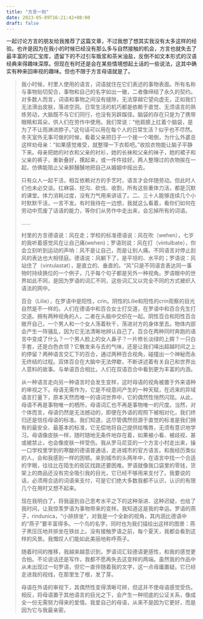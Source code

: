 ```yaml
---
title: "方言一则"
date: 2023-05-09T16:21:42+08:00
draft: false
---
```

一起讨论方言的朋友给我推荐了这篇文章，不过我想了想其实我没有太多这样的经验。也许是因为在我小的时候已经没有那么多与自然接触的机会，方言也就失去了最丰富的词汇宝库，遗留下的不过引车贩浆和茶米油盐，反倒不如文本形式的汉语经典来得趣味深厚。但现在有时还是会在某些情境想起土话的一些说法，这其中确实有种来回审视的趣味。但也不限于方言母语就是了。


>我小时候，村里人使用的语言，词语就住在它们表述的事物表面。所有名称与事物贴切契合，事物和自己的名字如出一辙，二者像缔结了永久的契约。对多数人而言，词语和事物之间没有缝隙，无法穿越它望向虚无，正如我们无法滑出皮肤，落进空洞。日常生活的机巧都是依赖于直觉、无须语言的熟练劳动，大脑既不与它们同行，也没有另辟蹊径。脑袋的存在只是为了携带眼睛和耳朵，供人们在劳作中使用。我们常说：“他肩膀上扛着个脑袋，是为了不让雨淋进脖子。”这句话可以用在每个人的日常生活？似乎也不尽然。冬天室外无事可做的时候，看着父亲把日子一个接一个喝倒，为什么外婆总这样劝母亲：“如果感觉难受，就整理一下衣柜吧。”收拾衣物能让脑子平静下来。母亲把她的衬衣和父亲的衬衫，她的长袜和父亲的袜子，她的裙子和父亲的裤子，重新叠好，摞起来，或一件件挂好。两人整理过的衣物挨在一起，仿佛能阻止父亲醉醺醺地把自己从婚姻中摇出去。
>
>只有众人一起干活，相互依赖对方的手艺时，语言才会伴随劳动。但此时人们也未必交谈。扛麻袋、挖沟、砍伐、收割，所有这些重体力活，都是沉默的课堂。体力消耗过度，没有力气用来讲话了。二、三十人能够连续几个小时默默干活，一言不发。有时我待在一边想，我就这么看着，看你们如何在劳动中荒废了话语的能力，等你们从劳作中走出来，会忘掉所有的词语。
>
>……
>
>村里的方言德语说：风在走；学校的标准德语说：风在吹（wehen），七岁的我听着感觉风在让自己痛(wehen)；罗语则说：风在打（vintulbate），你会立刻听到运动的声响：风不是让自己，而是让别人痛。不同语言对停止刮风的表达也大相径庭。德语说：风躺下了，是平坦的、水平的；罗语说：风站住了（vintulastat），是直立的、垂直的。“风”只是不同语言表达同一事物时持续换位的一个例子，几乎每个句子都是另外一种视角。罗语眼中的世界如此不同，是因为罗语的词汇不同，这些词汇又以完全不同的方式被织入语法的网中。
>
>百合（Lilie），在罗语中是阳性，crin。阴性的Lilie和阳性的crin观察的目光自然是不一样的。人们在德语中和百合女士打交道，在罗语中和百合先生打交道。拥有两种视角的人，二者在头脑中交织在一起。阴性百合和阳性百合敞开自己，一个男人和一个女人荡着秋千，荡进对方的身体里去。物体内部会产生一阵骚乱，因为它无法清晰地辨认自己了。百合在两种同时奔跑的语言中变成了什么？一个男人脸上的女人鼻子？一片修长淡绿的上腭？一只白手套，还是白色衣领？它散发来与去的气味，还是让我们嗅出超越时间之上的停留？两种语言交汇下的百合，通过两种百合视角，碰撞出一个神秘而永无终结的过程。双体百合在大脑中无法停歇，不断讲述着有关自己和世界出人意料的故事。与单语百合相比，人们在双语百合中看到更为丰富的内涵。
>
>从一种语言走向另一种语言时会发生变样，这时母语的视角被置于外来语种的审视之下。母语无需作为，它是不经意间产生的一种天赋，在迟来的异域语言打量下，原本天然而唯一的语词世界中，它的偶然性悄然闪现。从此，母语不再是事物唯一的栖所，母语词汇也不再是事物唯一的尺度。当然，对个体而言，母语仍然是无法撼动的，即便在外语的观照下被相对化，我们终归还是信任母语的标准。我们知道，这尽管偶然但源于直觉的标准是我们拥有的最安全、最基本的标准，它无偿地将自己提供给嘴唇，无须有意识地学习。母语像皮肤一样，随时随地无条件地存在着，如果被小看、被歧视、甚或被禁止，也会像皮肤一样受伤。我从罗马尼亚的一个方言小村走出来，操一口学校里学到的寒酸的德语普通话，走进城市的官方语言。和我经历类似的人，会和我感到一样的困顿。来到城市的头两年中，在语言中找一个合适的字眼，往往比在陌生的街区找路还要困难。罗语就像我口袋里的零钱，货架上的商品还没有完全吸引我的目光，它已经不够用来支付了。我要说的话，必须用合适的词语来支付，可是它们绝大多数我都不认识，认识的有限几个在用时又想不起来。
>
>现在我明白了，将我逼到自己思考水平之下的这种渐进、这种迟疑，也给了我时间，让我惊羡罗语为事物带来的变样。我知道这是我的幸运。罗语的燕子，rindunica，“小排排坐”，对我是一个全新的视角，其内涵比德语中的“燕子”要丰富得多。一个鸟的名字，同时也为我们描绘出这样的图景：燕子黑压压地并排坐在铁丝上。没有接触罗语之前，每个夏天，我都会看到这样的风景。我慨叹人们能如此美丽地称呼燕子。
>
>随着时间的推移，我越来越意识到，罗语词汇较德语更感性，和我的感觉更合拍。不论说话还是写作，我都不愿再失去这变样的两端。虽然我的作品中从未出现过一句罗语，但它一直伴随着我的文字，这一点毋庸置疑。它已经走进我的视线，在那里生了根，发了芽。
>
>母语在外语的审视下，其偶然性变得清晰可辨，但这并不使母语感觉受伤。相反，将母语置于其他语言的目光之下，会产生一种彻底的公证关系，像成全一份无需努力得来的爱情。我爱自己的母语，从来不是因为它更好，而是因为它与我最亲密。